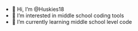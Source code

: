 - 👋 Hi, I’m @Huskies18
- 👀 I’m interested in middle school coding tools
- 🌱 I’m currently learning middle school level code

<!---
Huskies18/Huskies18 is a ✨ special ✨ repository because its `README.md` (this file) appears on your GitHub profile.
You can click the Preview link to take a look at your changes.
--->
